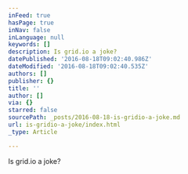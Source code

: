```yaml
---
inFeed: true
hasPage: true
inNav: false
inLanguage: null
keywords: []
description: Is grid.io a joke?
datePublished: '2016-08-18T09:02:40.986Z'
dateModified: '2016-08-18T09:02:40.535Z'
authors: []
publisher: {}
title: ''
author: []
via: {}
starred: false
sourcePath: _posts/2016-08-18-is-gridio-a-joke.md
url: is-gridio-a-joke/index.html
_type: Article

---
```

Is grid.io a joke?